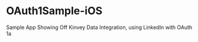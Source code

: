 OAuth1Sample-iOS
================

Sample App Showing Off Kinvey Data Integration, using LinkedIn with OAuth 1a